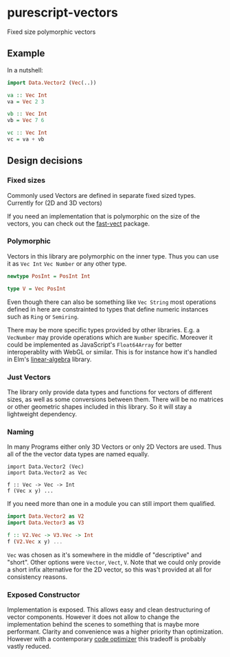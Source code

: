 # purescript-vectors

Fixed size polymorphic vectors

## Example

In a nutshell:

```hs
import Data.Vector2 (Vec(..))

va :: Vec Int
va = Vec 2 3

vb :: Vec Int
vb = Vec 7 6

vc :: Vec Int
vc = va + vb
```


## Design decisions

### Fixed sizes
Commonly used Vectors are defined in separate fixed sized types. Currently for (2D and 3D vectors)

If you need an implementation that is polymorphic on the size of the vectors, you can check out the [fast-vect](https://pursuit.purescript.org/packages/purescript-fast-vect) package.

### Polymorphic

Vectors in this library are polymorphic on the inner type. Thus you can use it as `Vec Int` `Vec Number` or any other type. 

```hs
newtype PosInt = PosInt Int

type V = Vec PosInt
```

Even though there can also be something like `Vec String` most operations defined in here are constrainted to types that define numeric instances such as `Ring` or `Semiring`.

There may be more specific types provided by other libraries. E.g. a `VecNumber` may provide operations which are `Number` specific. Moreover it could be implemented as JavaScript's `Float64Array` for better interoperablity with WebGL or similar. This is for instance how it's handled in Elm's [linear-algebra](https://github.com/elm-explorations/linear-algebra/blob/master/src/Elm/Kernel/MJS.js#L65) library.

### Just Vectors

The library only provide data types and functions for vectors of different sizes, as well as some conversions between them. There will be no matrices or other geometric shapes included in this library. So it will stay a lightweight dependency.

### Naming

In many Programs either only 3D Vectors or only 2D Vectors are used. Thus all of the the vector data types are named equally. 

```
import Data.Vector2 (Vec)
import Data.Vector2 as Vec

f :: Vec -> Vec -> Int
f (Vec x y) ...
```

If you need more than one in a module you can still import them qualified.

```hs
import Data.Vector2 as V2
import Data.Vector3 as V3

f :: V2.Vec -> V3.Vec -> Int
f (V2.Vec x y) ...
```

`Vec` was chosen as it's somewhere in the middle of "descriptive" and "short". Other options were `Vector`, `Vect`, `V`. Note that we could only provide a short infix alternative for the 2D vector, so this was't provided at all for consistency reasons.


### Exposed Constructor

Implementation is exposed. This allows easy and clean destructuring of vector components. However it does not allow to change the implementation behind the scenes to something that is maybe more performant. Clarity and convenience was a higher priority than optimization. However with a contemporary [code optimizer](https://github.com/aristanetworks/purescript-backend-optimizer) this tradeoff is probably vastly reduced.

